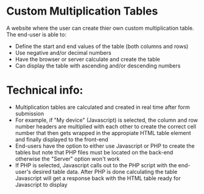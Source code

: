 # Custom Multiplication Tables

A website where the user can create thier own custom multiplication table.
The end-user is able to:
- Define the start and end values of the table (both columns and rows)
- Use negative and/or decimal numbers
- Have the browser or server calculate and create the table
- Can display the table with ascending and/or descending numbers

# Technical info:
- Multiplication tables are calculated and created in real time after form submission
- For example, if "My device" (Javascript) is selected, the column and row number headers are multiplied with each other to create the correct cell number that then gets wrapped in the appropiate HTML table element and finally displayed to the front-end
- End-users have the option to either use Javascript or PHP to create the tables but note that PHP files must be located on the back-end otherwise the "Server" option won't work
- If PHP is selected, Javascript calls out to the PHP script with the end-user's desired table data. After PHP is done calculating the table Javascript will get a response back with the HTML table ready for Javascript to display

